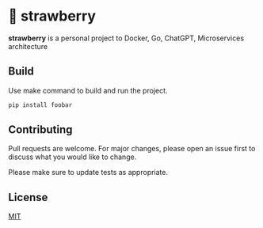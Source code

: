 # 🍓 strawberry

**strawberry** is a personal project to Docker, Go, ChatGPT, Microservices architecture

## Build

Use make command to build and run the project. 


```bash
pip install foobar
```

## Contributing

Pull requests are welcome. For major changes, please open an issue first
to discuss what you would like to change.

Please make sure to update tests as appropriate.

## License

[MIT](https://choosealicense.com/licenses/mit/)
